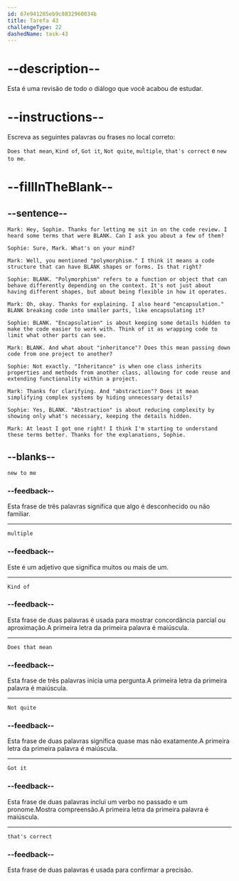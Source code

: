 ```yaml
---
id: 67e941285eb9c8832960034b
title: Tarefa 43
challengeType: 22
dashedName: task-43
---
```


<!-- REVIEW -->

# --description--

Esta é uma revisão de todo o diálogo que você acabou de estudar.

# --instructions--

Escreva as seguintes palavras ou frases no local correto:

`Does that mean`, `Kind of`, `Got it`, `Not quite`, `multiple`, `that's correct` e `new to me`.

# --fillInTheBlank--

## --sentence--

`Mark: Hey, Sophie. Thanks for letting me sit in on the code review. I heard some terms that were BLANK. Can I ask you about a few of them?`

`Sophie: Sure, Mark. What's on your mind?`

`Mark: Well, you mentioned "polymorphism." I think it means a code structure that can have BLANK shapes or forms. Is that right?`

`Sophie: BLANK. "Polymorphism" refers to a function or object that can behave differently depending on the context. It's not just about having different shapes, but about being flexible in how it operates.`

`Mark: Oh, okay. Thanks for explaining. I also heard "encapsulation." BLANK breaking code into smaller parts, like encapsulating it?`

`Sophie: BLANK. "Encapsulation" is about keeping some details hidden to make the code easier to work with. Think of it as wrapping code to limit what other parts can see.`

`Mark: BLANK. And what about "inheritance"? Does this mean passing down code from one project to another?`

`Sophie: Not exactly. "Inheritance" is when one class inherits properties and methods from another class, allowing for code reuse and extending functionality within a project.`

`Mark: Thanks for clarifying. And "abstraction"? Does it mean simplifying complex systems by hiding unnecessary details?`

`Sophie: Yes, BLANK. "Abstraction" is about reducing complexity by showing only what's necessary, keeping the details hidden.`

`Mark: At least I got one right! I think I'm starting to understand these terms better. Thanks for the explanations, Sophie.`

## --blanks--

`new to me`

### --feedback--

Esta frase de três palavras significa que algo é desconhecido ou não familiar.

---

`multiple`

### --feedback--

Este é um adjetivo que significa muitos ou mais de um.

---

`Kind of`

### --feedback--

Esta frase de duas palavras é usada para mostrar concordância parcial ou aproximação.A primeira letra da primeira palavra é maiúscula.

---

`Does that mean`

### --feedback--

Esta frase de três palavras inicia uma pergunta.A primeira letra da primeira palavra é maiúscula.

---

`Not quite`

### --feedback--

Esta frase de duas palavras significa quase mas não exatamente.A primeira letra da primeira palavra é maiúscula.

---

`Got it`

### --feedback--

Esta frase de duas palavras inclui um verbo no passado e um pronome.Mostra compreensão.A primeira letra da primeira palavra é maiúscula.

---

`that's correct`

### --feedback--

Esta frase de duas palavras é usada para confirmar a precisão.
